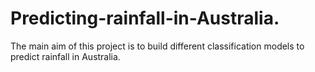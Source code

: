 # Predicting-rainfall-in-Australia.
The main aim of this project is to build different classification models to predict rainfall in Australia.
